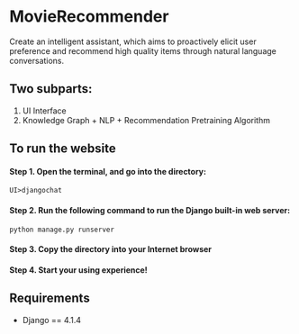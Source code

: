 # MovieRecommender

Create an intelligent assistant, which aims to proactively elicit user preference
and recommend high quality items through natural language conversations. 

## Two subparts:

1. UI Interface
2. Knowledge Graph + NLP + Recommendation Pretraining Algorithm

## To run the website

#### Step 1. Open the terminal, and go into the directory:
`UI>djangochat`
#### Step 2. Run the following command to run the Django built-in web server: 
`python manage.py runserver`
#### Step 3. Copy the directory into your Internet browser
#### Step 4. Start your using experience!

## Requirements

- Django == 4.1.4
